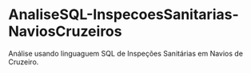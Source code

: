 # AnaliseSQL-InspecoesSanitarias-NaviosCruzeiros
 Análise usando linguaguem SQL de Inspeções Sanitárias em Navios de Cruzeiro.
